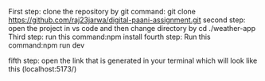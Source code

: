 First step:
clone the repository by git command:
git clone https://github.com/raj23jarwa/digital-paani-assignment.git
second step:
open the project in vs code and then change directory by cd ./weather-app
Third step:
run this command:npm install
fourth step:
Run this command:npm run dev

fifth step: open the link that is generated in your terminal which will look like this (localhost:5173/)
